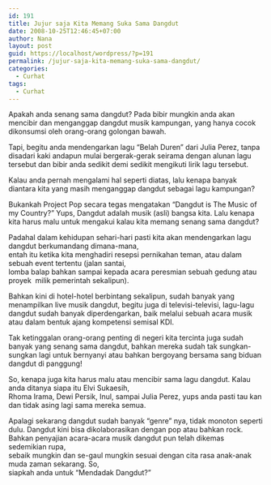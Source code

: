 ```yaml
---
id: 191
title: Jujur saja Kita Memang Suka Sama Dangdut
date: 2008-10-25T12:46:45+07:00
author: Nana
layout: post
guid: https://localhost/wordpress/?p=191
permalink: /jujur-saja-kita-memang-suka-sama-dangdut/
categories:
  - Curhat
tags:
  - Curhat
---
```

Apakah anda senang sama dangdut? Pada bibir mungkin anda akan mencibir dan menganggap dangdut musik kampungan, yang hanya cocok dikonsumsi oleh orang-orang golongan bawah.

Tapi, begitu anda mendengarkan lagu “Belah Duren” dari Julia Perez, tanpa disadari kaki andapun mulai bergerak-gerak seirama dengan alunan lagu tersebut dan bibir anda sedikit demi sedikit mengikuti lirik lagu tersebut.

Kalau anda pernah mengalami hal seperti diatas, lalu kenapa banyak diantara kita yang masih menganggap dangdut sebagai lagu kampungan?

Bukankah Project Pop secara tegas mengatakan “Dangdut is The Music of my Country?” Yups, Dangdut adalah musik (asli) bangsa kita. Lalu kenapa kita harus malu untuk mengakui kalau kita memang senang sama dangdut?

Padahal dalam kehidupan sehari-hari pasti kita akan mendengarkan lagu dangdut berkumandang dimana-mana,  
entah itu ketika kita menghadiri resepsi pernikahan teman, atau dalam sebuah event tertentu (jalan santai,  
lomba balap bahkan sampai kepada acara peresmian sebuah gedung atau proyek  milik pemerintah sekalipun).

Bahkan kini di hotel-hotel berbintang sekalipun, sudah banyak yang menampilkan live musik dangdut, begitu juga di televisi-televisi, lagu-lagu dangdut sudah banyak diperdengarkan, baik melalui sebuah acara musik atau dalam bentuk ajang kompetensi semisal KDI.

Tak ketinggalan orang-orang penting di negeri kita tercinta juga sudah banyak yang senang sama dangdut, bahkan mereka sudah tak sungkan-sungkan lagi untuk bernyanyi atau bahkan bergoyang bersama sang biduan dangdut di panggung!

So, kenapa juga kita harus malu atau mencibir sama lagu dangdut. Kalau anda ditanya siapa itu Elvi Sukaesih,  
Rhoma Irama, Dewi Persik, Inul, sampai Julia Perez, yups anda pasti tau kan dan tidak asing lagi sama mereka semua.

Apalagi sekarang dangdut sudah banyak “genre” nya, tidak monoton seperti dulu. Dangdut kini bisa dikolaborasikan dengan pop atau bahkan rock. Bahkan penyajian acara-acara musik dangdut pun telah dikemas sedemikian rupa,  
sebaik mungkin dan se-gaul mungkin sesuai dengan cita rasa anak-anak muda zaman sekarang. So,  
siapkah anda untuk “Mendadak Dangdut?”